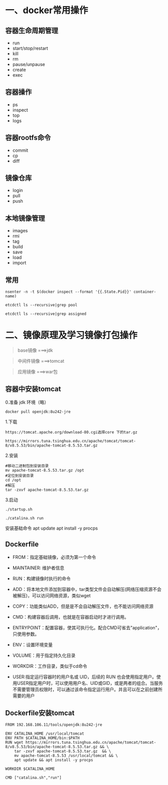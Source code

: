 # 一、docker常用操作
容器生命周期管理
--
- run
- start/stop/restart
- kill
- rm
- pause/unpause
- create
- exec

容器操作
--
- ps
- inspect
- top
- logs

容器rootfs命令
--
- commit
- cp
- diff

镜像仓库
--
- login
- pull
- push


本地镜像管理
--
- images
- rmi
- tag
- build
- save
- load
- import

常用
--
`nsenter -n -t $(docker inspect --format '{{.State.Pid}}' container-name)`

`etcdctl ls --recursive|grep pool`

`etcdctl ls --recursive|grep assigned`


# 二、镜像原理及学习镜像打包操作

> base镜像 ===>jdk

> 中间件镜像 ===>tomcat

> 应用镜像  ===>war包

容器中安装tomcat
--

0.准备
jdk 环境（略）

```
docker pull openjdk:8u242-jre
```

1.下载

```
https://tomcat.apache.org/download-80.cgi选择core 下的tar.gz

https://mirrors.tuna.tsinghua.edu.cn/apache/tomcat/tomcat-8/v8.5.53/bin/apache-tomcat-8.5.53.tar.gz
```
2.安装

```
#移动二进制包到安装目录
mv apache-tomcat-8.5.53.tar.gz /opt
#定位到安装目录
cd /opt
#解压
tar -zxvf apache-tomcat-8.5.53.tar.gz
```

3.启动
```
./startup.sh

./catalina.sh run
```
安装基础命令
apt update
apt install -y procps


Dockerfile
--

- FROM：指定基础镜像，必须为第一个命令
- MAINTAINER: 维护者信息
- RUN：构建镜像时执行的命令
- ADD：将本地文件添加到容器中，tar类型文件会自动解压(网络压缩资源不会被解压)，可以访问网络资源，类似wget
- COPY：功能类似ADD，但是是不会自动解压文件，也不能访问网络资源
- CMD：构建容器后调用，也就是在容器启动时才进行调用。
- ENTRYPOINT：配置容器，使其可执行化。配合CMD可省去"application"，只使用参数。
- ENV：设置环境变量
- VOLUME：用于指定持久化目录
- WORKDIR：工作目录，类似于cd命令

- USER:指定运行容器时的用户名或 UID，后续的 RUN 也会使用指定用户。使用USER指定用户时，可以使用用户名、UID或GID，或是两者的组合。当服务不需要管理员权限时，可以通过该命令指定运行用户。并且可以在之前创建所需要的用户






Dockerfile安装tomcat
-- 
```
FROM 192.168.106.11/tools/openjdk:8u242-jre

ENV CATALINA_HOME /usr/local/tomcat
ENV PATH $CATALINA_HOME/bin:$PATH
RUN wget https://mirrors.tuna.tsinghua.edu.cn/apache/tomcat/tomcat-8/v8.5.53/bin/apache-tomcat-8.5.53.tar.gz && \
    tar -zxvf apache-tomcat-8.5.53.tar.gz  && \
    mv apache-tomcat-8.5.53 /usr/local/tomcat && \
    apt update && apt install -y procps

WORKDIR $CATALINA_HOME

CMD ["catalina.sh","run"]
```







